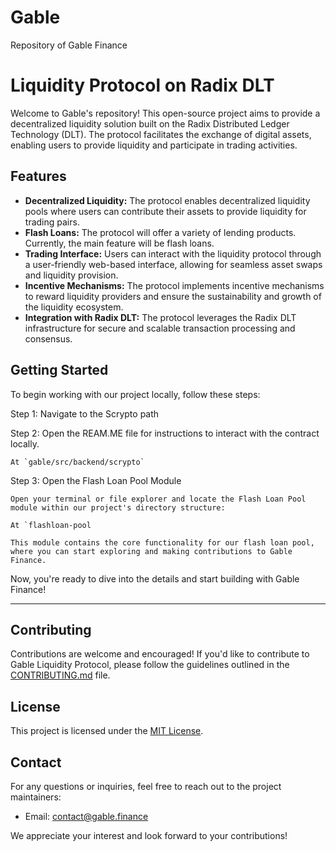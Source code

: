 # Gable

Repository of Gable Finance

# Liquidity Protocol on Radix DLT

Welcome to Gable's repository! This open-source project aims to provide a decentralized liquidity solution built on the Radix Distributed Ledger Technology (DLT). The protocol facilitates the exchange of digital assets, enabling users to provide liquidity and participate in trading activities.

## Features

- **Decentralized Liquidity:** The protocol enables decentralized liquidity pools where users can contribute their assets to provide liquidity for trading pairs.
- **Flash Loans:** The protocol will offer a variety of lending products. Currently, the main feature will be flash loans.
- **Trading Interface:** Users can interact with the liquidity protocol through a user-friendly web-based interface, allowing for seamless asset swaps and liquidity provision.
- **Incentive Mechanisms:** The protocol implements incentive mechanisms to reward liquidity providers and ensure the sustainability and growth of the liquidity ecosystem.
- **Integration with Radix DLT:** The protocol leverages the Radix DLT infrastructure for secure and scalable transaction processing and consensus.

## Getting Started

To begin working with our project locally, follow these steps:

Step 1: Navigate to the Scrypto path

Step 2: Open the REAM.ME file for instructions to interact with the contract locally.

    At `gable/src/backend/scrypto`

Step 3: Open the Flash Loan Pool Module

    Open your terminal or file explorer and locate the Flash Loan Pool module within our project's directory structure:

    At `flashloan-pool

    This module contains the core functionality for our flash loan pool, where you can start exploring and making contributions to Gable Finance.

Now, you're ready to dive into the details and start building with Gable Finance!

-------------------------------------------------------------------------------------

## Contributing

Contributions are welcome and encouraged! If you'd like to contribute to Gable Liquidity Protocol, please follow the guidelines outlined in the [CONTRIBUTING.md](CONTRIBUTING.md) file.

## License

This project is licensed under the [MIT License](LICENSE).

## Contact

For any questions or inquiries, feel free to reach out to the project maintainers:

- Email: contact@gable.finance

We appreciate your interest and look forward to your contributions!
